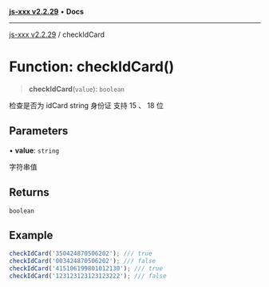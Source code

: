 [**js-xxx v2.2.29**](../README.md) • **Docs**

***

[js-xxx v2.2.29](../README.md) / checkIdCard

# Function: checkIdCard()

> **checkIdCard**(`value`): `boolean`

检查是否为 idCard string 身份证
支持 15 、 18 位

## Parameters

• **value**: `string`

字符串值

## Returns

`boolean`

## Example

```ts
checkIdCard('350424870506202'); /// true
checkIdCard('003424870506202'); /// false
checkIdCard('415106199801012130'); /// true
checkIdCard('123123123123123222'); /// false
```
